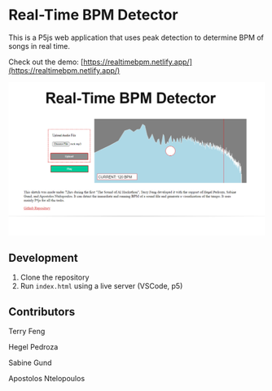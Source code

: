 # Real-Time BPM Detector

This is a P5js web application that uses peak detection to determine BPM of songs in real time. 

Check out the demo: [https://realtimebpm.netlify.app/](https://realtimebpm.netlify.app/)

![./images/repo/rtbpm.png](./images/repo/rtbpm.png)

## Development

1. Clone the repository
2. Run `index.html` using a live server (VSCode, p5)

## Contributors 

Terry Feng

Hegel Pedroza

Sabine Gund

Apostolos Ntelopoulos
